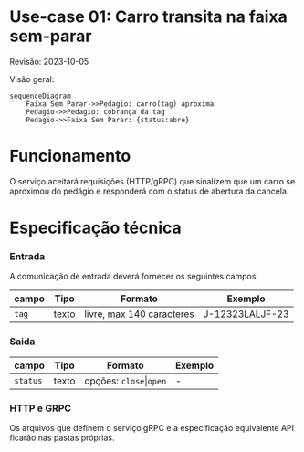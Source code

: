 
# Use-case 01: Carro transita na faixa sem-parar


Revisão: 2023-10-05

Visão geral:

```mermaid
sequenceDiagram
    Faixa Sem Parar->>Pedagio: carro(tag) aproxima
    Pedagio->>Pedagio: cobrança da tag
    Pedagio->>Faixa Sem Parar: {status:abre}
```

# Funcionamento

O serviço aceitará requisições (HTTP/gRPC) que sinalizem que um carro se aproximou do pedágio e responderá com o status de abertura da cancela.

# Especificação técnica

### Entrada

A comunicação de entrada deverá fornecer os seguintes campos:

|campo|Tipo|Formato|Exemplo|
|-|-|-|-|
|`tag`|texto|livre, max 140 caracteres |J-12323LALJF-23|

### Saida

|campo|Tipo|Formato|Exemplo|
|-|-|-|-|
|`status`|texto| opções: `close`\|`open`|-|

### HTTP e GRPC

Os arquivos que definem o serviço gRPC e a especificação equivalente API ficarão nas pastas próprias.


